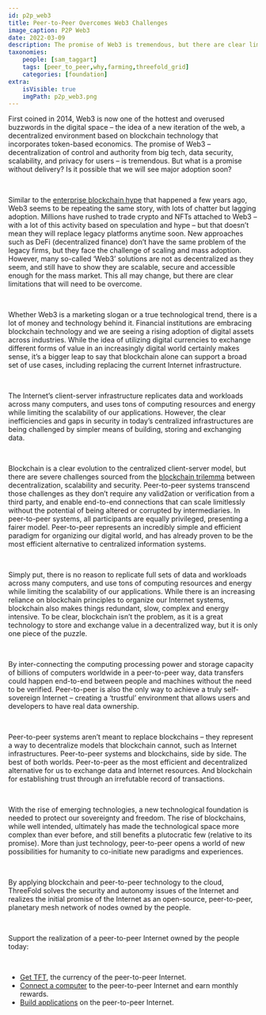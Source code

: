```yaml
---
id: p2p_web3
title: Peer-to-Peer Overcomes Web3 Challenges
image_caption: P2P Web3
date: 2022-03-09
description: The promise of Web3 is tremendous, but there are clear limitations to overcome. How? Peer-to-peer systems and blockchains, side by side. The best of both worlds.
taxonomies:
    people: [sam_taggart]
    tags: [peer_to_peer,why,farming,threefold_grid]
    categories: [foundation]
extra:
    isVisible: true
    imgPath: p2p_web3.png
---
```


First coined in 2014, Web3 is now one of the hottest and overused buzzwords in the digital space – the idea of a new iteration of the web, a decentralized environment based on blockchain technology that incorporates token-based economics. The promise of Web3 – decentralization of control and authority from big tech, data security, scalability, and privacy for users – is tremendous. But what is a promise without delivery? Is it possible that we will see major adoption soon?

<br/>

Similar to the [enterprise blockchain hype](https://thenewstack.io/as-blockchain-hype-fades-developers-give-ethereum-a-serious-look/) that happened a few years ago, Web3 seems to be repeating the same story, with lots of chatter but lagging adoption. Millions have rushed to trade crypto and NFTs attached to Web3 – with a lot of this activity based on speculation and hype – but that doesn’t mean they will replace legacy platforms anytime soon. New approaches such as DeFi (decentralized finance) don’t have the same problem of the legacy firms, but they face the challenge of scaling and mass adoption. However, many so-called ‘Web3’ solutions are not as decentralized as they seem, and still have to show they are scalable, secure and accessible enough for the mass market. This all may change, but there are clear limitations that will need to be overcome.

<br/>

Whether Web3 is a marketing slogan or a true technological trend, there is a lot of money and technology behind it. Financial institutions are embracing blockchain technology and we are seeing a rising adoption of digital assets across industries. While the idea of utilizing digital currencies to exchange different forms of value in an increasingly digital world certainly makes sense, it’s a bigger leap to say that blockchain alone can support a broad set of use cases, including replacing the current Internet infrastructure.

<br/>

The Internet’s client-server infrastructure replicates data and workloads across many computers, and uses tons of computing resources and energy while limiting the scalability of our applications. However, the clear inefficiencies and gaps in security in today’s centralized infrastructures are being challenged by simpler means of building, storing and exchanging data.

<br/>

Blockchain is a clear evolution to the centralized client-server model, but there are  severe challenges sourced from the [blockchain trilemma](https://medium.com/certik/the-blockchain-trilemma-decentralized-scalable-and-secure-e9d8c41a87b3) between decentralization, scalability and security. Peer-to-peer systems transcend those challenges as they don’t require any valid2ation or verification from a third party, and enable end-to-end connections that can scale limitlessly without the potential of being altered or corrupted by intermediaries. In peer-to-peer systems, all participants are equally privileged, presenting a fairer model. Peer-to-peer represents an incredibly simple and efficient paradigm for organizing our digital world, and has already proven to be the most efficient alternative to centralized information systems.

<br/>

Simply put, there is no reason to replicate full sets of data and workloads across many computers, and use tons of computing resources and energy while limiting the scalability of our applications. While there is an increasing reliance on blockchain principles to organize our Internet systems, blockchain also makes things redundant, slow, complex and energy intensive. To be clear, blockchain isn’t the problem, as it is a great technology to store and exchange value in a decentralized way, but it is only one piece of the puzzle.

<br/>

By inter-connecting the computing processing power and storage capacity of billions of computers worldwide in a peer-to-peer way, data transfers could happen end-to-end between people and machines without the need to be verified. Peer-to-peer is also the only way to achieve a truly self-sovereign Internet – creating a ‘trustful’ environment that allows users and developers to have real data ownership.

<br/>

Peer-to-peer systems aren’t meant to replace blockchains – they represent a way to decentralize models that blockchain cannot, such as Internet infrastructures. Peer-to-peer systems and blockchains, side by side. The best of both worlds. Peer-to-peer as the most efficient and decentralized alternative for us to exchange data and Internet resources. And blockchain for establishing trust through an irrefutable record of transactions.

<br/>

With the rise of emerging technologies, a new technological foundation is needed to protect our sovereignty and freedom. The rise of blockchains, while well intended, ultimately has made the technological space more complex than ever before, and still benefits a plutocratic few (relative to its promise). More than just technology, peer-to-peer opens a world of new possibilities for humanity to co-initiate new paradigms and experiences.

<br/>

By applying blockchain and peer-to-peer technology to the cloud, ThreeFold solves the security and autonomy issues of the Internet and realizes the initial promise of the Internet as an open-source, peer-to-peer, planetary mesh network of nodes owned by the people.

<br/>

Support the realization of a peer-to-peer Internet owned by the people today:

<br/>

- [Get TFT](https://library.threefold.me/info/threefold#/tokens/threefold__how_to_buy), the currency of the peer-to-peer Internet.
- [Connect a computer](https://library.threefold.me/info/threefold#/tfgrid/farming/threefold__farming_intro) to the peer-to-peer Internet and earn monthly rewards.
- [Build applications](https://library.threefold.me/info/manual/#//manual__manual3_home_new) on the peer-to-peer Internet.